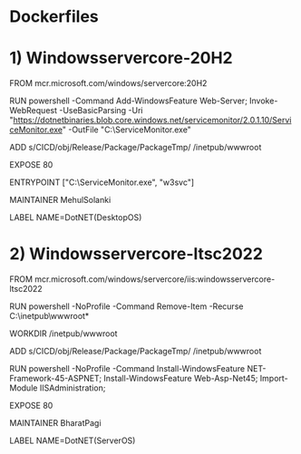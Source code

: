 # Dockerfiles

# 1) Windowsservercore-20H2

FROM mcr.microsoft.com/windows/servercore:20H2

RUN powershell -Command Add-WindowsFeature Web-Server; Invoke-WebRequest -UseBasicParsing -Uri "https://dotnetbinaries.blob.core.windows.net/servicemonitor/2.0.1.10/ServiceMonitor.exe" -OutFile "C:\ServiceMonitor.exe"
 
ADD s/CICD/obj/Release/Package/PackageTmp/ /inetpub/wwwroot
 
EXPOSE 80

ENTRYPOINT ["C:\\ServiceMonitor.exe", "w3svc"]

MAINTAINER MehulSolanki

LABEL NAME=DotNET(DesktopOS)


# 2) Windowsservercore-ltsc2022

FROM mcr.microsoft.com/windows/servercore/iis:windowsservercore-ltsc2022

RUN powershell -NoProfile -Command Remove-Item -Recurse C:\inetpub\wwwroot\*

WORKDIR /inetpub/wwwroot

ADD s/CICD/obj/Release/Package/PackageTmp/ /inetpub/wwwroot

RUN powershell -NoProfile -Command Install-WindowsFeature NET-Framework-45-ASPNET; Install-WindowsFeature Web-Asp-Net45; Import-Module IISAdministration;	

EXPOSE 80

MAINTAINER BharatPagi

LABEL NAME=DotNET(ServerOS)

